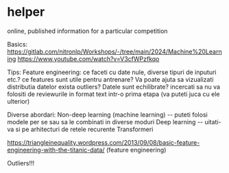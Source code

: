 # helper

online, published information for a particular competition

Basics:
https://gitlab.com/nitronlp/Workshops/-/tree/main/2024/Machine%20Learning
https://www.youtube.com/watch?v=V3cfWPzfkqo

Tips:
Feature engineering:
ce faceti cu date nule, diverse tipuri de inputuri etc.?
ce features sunt utile pentru antrenare?  Va poate ajuta sa vizualizati distributia datelor
exista outliers? Datele sunt echilibrate?
incercati sa nu va folositi de reviewurile in format text intr-o prima etapa (va puteti juca cu ele ulterior)

Diverse abordari:
Non-deep learning (machine learning) -- puteti folosi modele per se sau sa le combinati in diverse moduri
Deep learning -- uitati-va si pe arhitecturi de retele recurente
Transformeri

https://triangleinequality.wordpress.com/2013/09/08/basic-feature-engineering-with-the-titanic-data/ (feature engineering)

Outliers!!!
